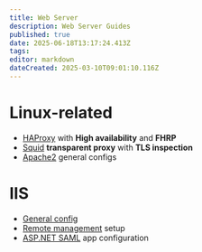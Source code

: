 ```yaml
---
title: Web Server
description: Web Server Guides
published: true
date: 2025-06-18T13:17:24.413Z
tags: 
editor: markdown
dateCreated: 2025-03-10T09:01:10.116Z
---
```


# Linux-related

- [HAProxy](/web-server/haproxy) with **High availability** and **FHRP**
- [Squid](/web-server/transparent-proxy) **transparent proxy** with **TLS inspection**
- [Apache2](/web-server/apache2) general configs

# IIS

- [General config](/web-server/iis)
- [Remote management](/web-server/iis-remote-mgmt) setup
- [ASP.NET SAML](/web-server/aspnet-saml) app configuration
